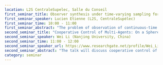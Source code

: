 ```yaml
---
location: L2S CentraleSupelec, Salle du Conseil
first_seminar_title: Observer synthesis under time-varying sampling for Lipschitz nonlinear systems
first_seminar_speaker: Lucien Etienne (L2S, CentraleSupélec)
first_seminar_time: 10:00 - 11:00
first_seminar_abstract: "The problem of observation of continuous-time nonlinear Lipschitz systems under time-varying discrete measurements is studied. This class of systems naturally occurs when continuous processes are observed through digital sensors and information is sent via a network to a computer for state estimation. Since network introduces uncertainties in the sampling time, the observer must be designed so to take these uncertainties into account. Here two classes of observation scheme are studied. First an impulsive observers, which make instantaneous correction when information is received, is considered. Then a Luenberger-like observer with a piece wise constant correction term is studied. For both classes of observer, generic conditions are provided. Then a restriction of the generic conditions is used to establish tractable conditions that allows the synthesis of an observer gain."
second_seminar_title: "Cooperative Control of Multi-Agents: On a Sphere  Manifold and in the Euclidean Space."
second_seminar_speaker: Wei Li (Nanjing University, China)
second_seminar_time: 11:00 - 12:00
second_seminar_speaker_url: https://www.researchgate.net/profile/Wei_Li48
second_seminar_abstract: "The talk will discuss cooperative control of multi-agents on a sphere and in the Euclidean space. We will first consider the control law design of agents on a sphere, and analyze the stability, scaling, and geometry properties, and discuss future directions. Then, for agents evolving in the Euclidean space, we will consider coupled agents with second-order dynamics. The state of a single agent includes both position and velocity, thus generally, the agents have both velocity coupling and position couplings (VCPC); and if we consider different VCPC, then interesting yet difficult problems arise. We then discuss two aspects of analysis on consensus convergence , and future directions."
category: seminar
---
```

